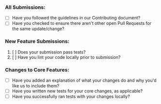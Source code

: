 ### All Submissions:

* [ ] Have you followed the guidelines in our Contributing document?
* [ ] Have you checked to ensure there aren't other open Pull Requests for the same update/change?

### New Feature Submissions:

1. [ ] Does your submission pass tests?
2. [ ] Have you lint your code locally prior to submission?

### Changes to Core Features:

* [ ] Have you added an explanation of what your changes do and why you'd like us to include them?
* [ ] Have you written new tests for your core changes, as applicable?
* [ ] Have you successfully ran tests with your changes locally?
